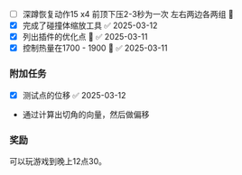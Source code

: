 - [ ] 深蹲恢复动作15 x4   前顶下压2-3秒为一次 左右两边各两组 🔺 
- [x] 完成了碰撞体缩放工具 ✅ 2025-03-12
- [x] 列出插件的优化点 🔼 ✅ 2025-03-11
- [x] 控制热量在1700 - 1900 🔁 ✅ 2025-03-11

### 附加任务
- [x] 测试点的位移 ✅ 2025-03-12
 - 通过计算出切角的向量，然后做偏移

### 奖励
可以玩游戏到晚上12点30。
